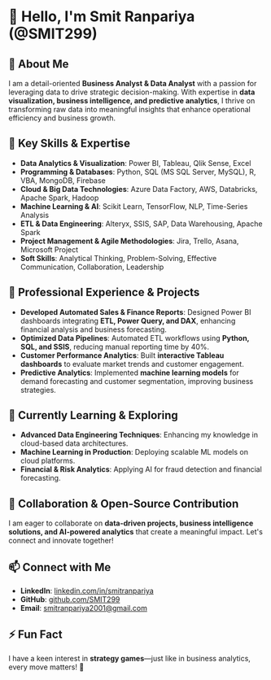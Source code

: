 # 👋 Hello, I'm Smit Ranpariya (@SMIT299)

## 🚀 About Me
I am a detail-oriented **Business Analyst & Data Analyst** with a passion for leveraging data to drive strategic decision-making. With expertise in **data visualization, business intelligence, and predictive analytics**, I thrive on transforming raw data into meaningful insights that enhance operational efficiency and business growth.

## 🎯 Key Skills & Expertise
- **Data Analytics & Visualization**: Power BI, Tableau, Qlik Sense, Excel
- **Programming & Databases**: Python, SQL (MS SQL Server, MySQL), R, VBA, MongoDB, Firebase
- **Cloud & Big Data Technologies**: Azure Data Factory, AWS, Databricks, Apache Spark, Hadoop
- **Machine Learning & AI**: Scikit Learn, TensorFlow, NLP, Time-Series Analysis
- **ETL & Data Engineering**: Alteryx, SSIS, SAP, Data Warehousing, Apache Spark
- **Project Management & Agile Methodologies**: Jira, Trello, Asana, Microsoft Project
- **Soft Skills**: Analytical Thinking, Problem-Solving, Effective Communication, Collaboration, Leadership

## 💼 Professional Experience & Projects
- **Developed Automated Sales & Finance Reports**: Designed Power BI dashboards integrating **ETL, Power Query, and DAX**, enhancing financial analysis and business forecasting.
- **Optimized Data Pipelines**: Automated ETL workflows using **Python, SQL, and SSIS**, reducing manual reporting time by 40%.
- **Customer Performance Analytics**: Built **interactive Tableau dashboards** to evaluate market trends and customer engagement.
- **Predictive Analytics**: Implemented **machine learning models** for demand forecasting and customer segmentation, improving business strategies.

## 🌱 Currently Learning & Exploring
- **Advanced Data Engineering Techniques**: Enhancing my knowledge in cloud-based data architectures.
- **Machine Learning in Production**: Deploying scalable ML models on cloud platforms.
- **Financial & Risk Analytics**: Applying AI for fraud detection and financial forecasting.

## 🤝 Collaboration & Open-Source Contribution
I am eager to collaborate on **data-driven projects, business intelligence solutions, and AI-powered analytics** that create a meaningful impact. Let's connect and innovate together!

## 📫 Connect with Me
- **LinkedIn**: [linkedin.com/in/smitranpariya](https://linkedin.com/in/smitranpariya)
- **GitHub**: [github.com/SMIT299](https://github.com/SMIT299)
- **Email**: smitranpariya2001@gmail.com

## ⚡ Fun Fact
I have a keen interest in **strategy games**—just like in business analytics, every move matters! 🚀

